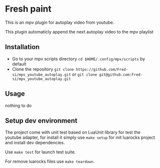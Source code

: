 # Fresh paint
This is an mpv plugin for autoplay video from youtube.

This plugin automaticly append the next autoplay video to the mpv playlist

## Installation
- Go to your mpv scripts directory `cd $HOME/.config/mpv/scripts` by default
- Clone the repository
  `git clone https://github.com/Fred-si/mpv_youtube_autoplay.git`
  or `git clone git@github.com:Fred-si/mpv_youtube_autoplay.git`

## Usage
nothing to do

## Setup dev environment
The project come with unit test based on LuaUnit library for test the youtube
adapter, for install it simply use `make setup` for init luarocks project and
install dev dependencies.

Use `make test` for launch test suite.

For remove luarocks files use `make teardown`.


